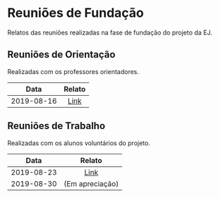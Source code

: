 # Reuniões de Fundação
Relatos das reuniões realizadas na fase de fundação do projeto da EJ.

## Reuniões de Orientação
Realizadas com os professores orientadores.

| Data     | Relato      |
| :------: | :---------: |
|2019-08-16|[Link](https://github.com/imd-jr/reunioes-fundacao/blob/master/Reunioes%20de%20Orientacao/2019-08-16.md)|

## Reuniões de Trabalho
Realizadas com os alunos voluntários do projeto.

| Data     | Relato      |
| :------: | :---------: |
|2019-08-23|[Link](https://github.com/imd-jr/reunioes-fundacao/blob/master/Reunioes%20de%20Trabalho/2019-08-23.md)|
|2019-08-30|(Em apreciação)|
